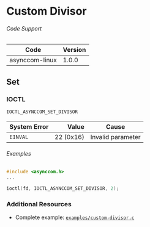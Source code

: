 # Custom Divisor

###### Code Support
| Code | Version |
| ---- | ------- |
| asynccom-linux | 1.0.0 |



## Set
### IOCTL
```c
IOCTL_ASYNCCOM_SET_DIVISOR
```

| System Error | Value | Cause |
| ------------ | -----:| ----- |
| `EINVAL` | 22 (0x16) | Invalid parameter |


###### Examples
```c
#include <asynccom.h>
...

ioctl(fd, IOCTL_ASYNCCOM_SET_DIVISOR, 2);
```

### Additional Resources
- Complete example: [`examples/custom-divisor.c`](../examples/custom-divisor.c)
